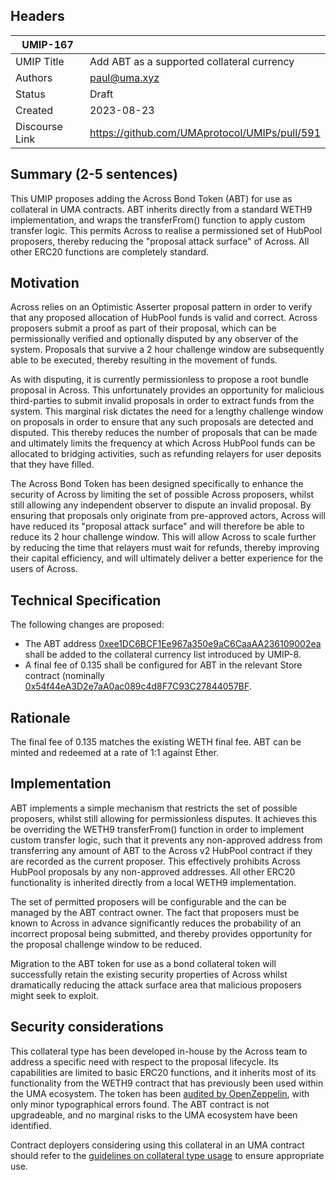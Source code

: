 ## Headers

| UMIP-167            |                                                      |
| ------------------- | ---------------------------------------------------- |
| UMIP Title          | Add ABT as a supported collateral currency           |
| Authors             | paul@uma.xyz                                         |
| Status              | Draft                                                |
| Created             | 2023-08-23                                           |
| Discourse Link      | https://github.com/UMAprotocol/UMIPs/pull/591        |

## Summary (2-5 sentences)

This UMIP proposes adding the Across Bond Token (ABT) for use as collateral in UMA contracts. ABT inherits directly from a standard WETH9 implementation, and wraps the transferFrom() function to apply custom transfer logic. This permits Across to realise a permissioned set of HubPool proposers, thereby reducing the "proposal attack surface" of Across. All other ERC20 functions are completely standard.

## Motivation

Across relies on an Optimistic Asserter proposal pattern in order to verify that any proposed allocation of HubPool funds is valid and correct. Across proposers submit a proof as part of their proposal, which can be permissionally verified and optionally disputed by any observer of the system. Proposals that survive a 2 hour challenge window are subsequently able to be executed, thereby resulting in the movement of funds.

As with disputing, it is currently permissionless to propose a root bundle proposal in Across. This unfortunately provides an opportunity for malicious third-parties to submit invalid proposals in order to extract funds from the system. This marginal risk dictates the need for a lengthy challenge window on proposals in order to ensure that any such proposals are detected and disputed. This thereby reduces the number of proposals that can be made and ultimately limits the frequency at which Across HubPool funds can be allocated to bridging activities, such as refunding relayers for user deposits that they have filled.

The Across Bond Token has been designed specifically to enhance the security of Across by limiting the set of possible Across proposers, whilst still allowing any independent observer to dispute an invalid proposal. By ensuring that proposals only originate from pre-approved actors, Across will have reduced its "proposal attack surface" and will therefore be able to reduce its 2 hour challenge window. This will allow Across to scale further by reducing the time that relayers must wait for refunds, thereby improving their capital efficiency, and will ultimately deliver a better experience for the users of Across.

## Technical Specification

The following changes are proposed:

-   The ABT address [0xee1DC6BCF1Ee967a350e9aC6CaaAA236109002ea](https://etherscan.io/address/0xee1DC6BCF1Ee967a350e9aC6CaaAA236109002ea) shall be added to the collateral currency list introduced by UMIP-8.
-   A final fee of 0.135 shall be configured for ABT in the relevant Store contract (nominally [0x54f44eA3D2e7aA0ac089c4d8F7C93C27844057BF](https://etherscan.io/address/0x54f44eA3D2e7aA0ac089c4d8F7C93C27844057BF).

## Rationale

The final fee of 0.135 matches the existing WETH final fee. ABT can be minted and redeemed at a rate of 1:1 against Ether.

## Implementation
ABT implements a simple mechanism that restricts the set of possible proposers, whilst still allowing for permissionless disputes. It achieves this be overriding the WETH9 transferFrom() function in order to implement custom transfer logic, such that it prevents any non-approved address from transferring any amount of ABT to the Across v2 HubPool contract if they are recorded as the current proposer. This effectively prohibits Across HubPool proposals by any non-approved addresses. All other ERC20 functionality is inherited directly from a local WETH9 implementation.

The set of permitted proposers will be configurable and the can be managed by the ABT contract owner. The fact that proposers must be known to Across in advance significantly reduces the probability of an incorrect proposal being submitted, and thereby provides opportunity for the proposal challenge window to be reduced.

Migration to the ABT token for use as a bond collateral token will successfully retain the existing security properties of Across whilst dramatically reducing the attack surface area that malicious proposers might seek to exploit.

## Security considerations

This collateral type has been developed in-house by the Across team to address a specific need with respect to the proposal lifecycle. Its capabilities are limited to basic ERC20 functions, and it inherits most of its functionality from the WETH9 contract that has previously been used within the UMA ecosystem. The token has been [audited by OpenZeppelin](https://blog.openzeppelin.com/uma-across-v2-audit), with only minor typographical errors found. The ABT contract is not upgradeable, and no marginal risks to the UMA ecosystem have been identified.

Contract deployers considering using this collateral in an UMA contract should refer to the [guidelines on collateral type usage](https://docs.umaproject.org/uma-tokenholders/guidence-on-collateral-currency-addition) to ensure appropriate use.
